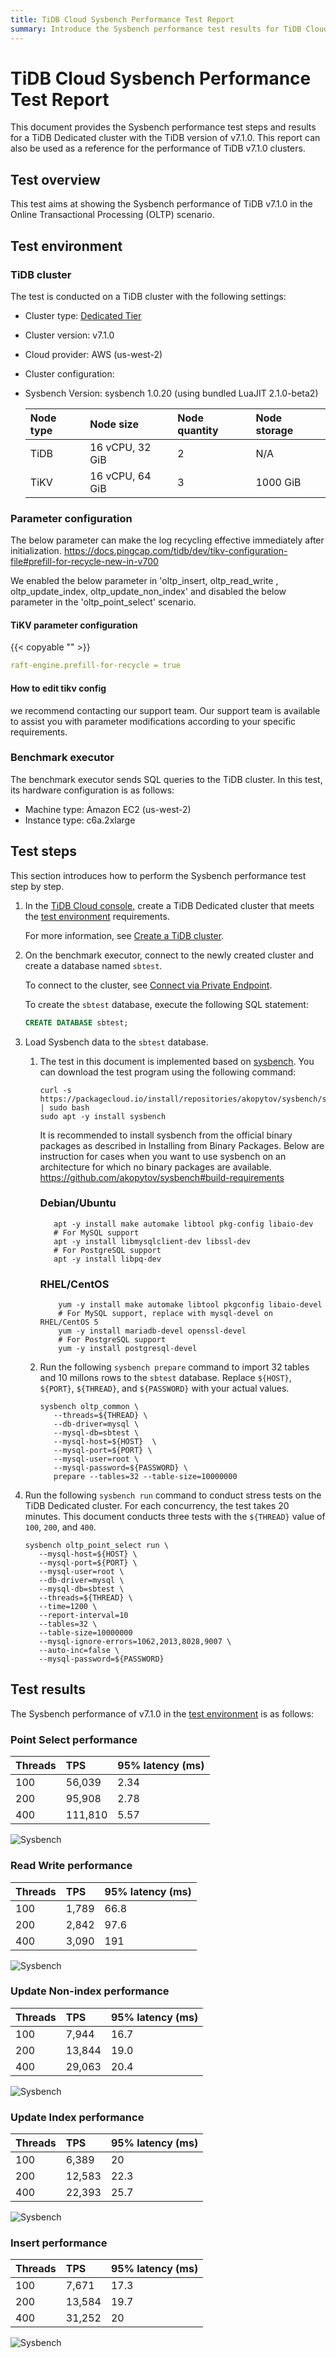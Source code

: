 ```yaml
---
title: TiDB Cloud Sysbench Performance Test Report
summary: Introduce the Sysbench performance test results for TiDB Cloud.
---
```


# TiDB Cloud Sysbench Performance Test Report

This document provides the Sysbench performance test steps and results for a TiDB Dedicated cluster with the TiDB version of v7.1.0. This report can also be used as a reference for the performance of TiDB v7.1.0 clusters.

## Test overview

This test aims at showing the Sysbench performance of TiDB v7.1.0 in the Online Transactional Processing (OLTP) scenario.

## Test environment

### TiDB cluster

The test is conducted on a TiDB cluster with the following settings:

- Cluster type: [Dedicated Tier](/tidb-cloud/select-cluster-tier.md#dedicated-tier)
- Cluster version: v7.1.0
- Cloud provider: AWS (us-west-2)
- Cluster configuration:
- Sysbench Version: sysbench 1.0.20 (using bundled LuaJIT 2.1.0-beta2)

   | Node type | Node size | Node quantity | Node storage |
   |:----------|:----------|:----------|:----------|
   | TiDB      | 16 vCPU, 32 GiB | 2 | N/A |
   | TiKV      | 16 vCPU, 64 GiB | 3 | 1000 GiB |


### Parameter configuration

  The below parameter can make the log recycling effective immediately after initialization. https://docs.pingcap.com/tidb/dev/tikv-configuration-file#prefill-for-recycle-new-in-v700

  We enabled the below parameter in 'oltp_insert, oltp_read_write , oltp_update_index, oltp_update_non_index' and disabled the below parameter in the 'oltp_point_select' scenario. 
   
#### TiKV parameter configuration

{{< copyable "" >}}

```yaml
raft-engine.prefill-for-recycle = true
```

#### How to edit tikv config
we recommend contacting our support team. Our support team is available to assist you with parameter modifications according to your specific requirements.

### Benchmark executor

The benchmark executor sends SQL queries to the TiDB cluster. In this test, its hardware configuration is as follows:

- Machine type: Amazon EC2 (us-west-2)
- Instance type: c6a.2xlarge

## Test steps

This section introduces how to perform the Sysbench performance test step by step.

1. In the [TiDB Cloud console](https://tidbcloud.com/), create a TiDB Dedicated cluster that meets the [test environment](#tidb-cluster) requirements.

   For more information, see [Create a TiDB cluster](/tidb-cloud/create-tidb-cluster.md).

2. On the benchmark executor, connect to the newly created cluster and create a database named `sbtest`.

   To connect to the cluster, see [Connect via Private Endpoint](/tidb-cloud/set-up-private-endpoint-connections.md).

   To create the `sbtest` database, execute the following SQL statement:

   ```sql
   CREATE DATABASE sbtest;
   ```

3. Load Sysbench data to the `sbtest` database.

   1. The test in this document is implemented based on [sysbench](https://github.com/akopytov/sysbench). You can download the test program using the following command:

      ```shell
      curl -s https://packagecloud.io/install/repositories/akopytov/sysbench/script.deb.sh | sudo bash
      sudo apt -y install sysbench
      ```
      It is recommended to install sysbench from the official binary packages as described in Installing from Binary Packages. Below are instruction for cases when you want to use sysbench on an architecture for which no binary packages are available. https://github.com/akopytov/sysbench#build-requirements
      ### Debian/Ubuntu
      ```shell
         apt -y install make automake libtool pkg-config libaio-dev
         # For MySQL support
         apt -y install libmysqlclient-dev libssl-dev
         # For PostgreSQL support
         apt -y install libpq-dev
      ```
      ### RHEL/CentOS
      ```shell
          yum -y install make automake libtool pkgconfig libaio-devel
          # For MySQL support, replace with mysql-devel on RHEL/CentOS 5
          yum -y install mariadb-devel openssl-devel
          # For PostgreSQL support
          yum -y install postgresql-devel
      ```

   2. Run the following `sysbench prepare` command to import 32 tables and 10 millons rows to the `sbtest` database. Replace `${HOST}`, `${PORT}`, `${THREAD}`, and `${PASSWORD}` with your actual values. 

      ```shell
      sysbench oltp_common \
         --threads=${THREAD} \
         --db-driver=mysql \
         --mysql-db=sbtest \
         --mysql-host=${HOST}  \
         --mysql-port=${PORT} \
         --mysql-user=root \
         --mysql-password=${PASSWORD} \
         prepare --tables=32 --table-size=10000000
      ```

5. Run the following `sysbench run` command to conduct stress tests on the TiDB Dedicated cluster. For each concurrency, the test takes 20 minutes. This document conducts three tests with the `${THREAD}` value of `100`, `200`, and `400`.

   ```shell
   sysbench oltp_point_select run \
      --mysql-host=${HOST} \
      --mysql-port=${PORT} \
      --mysql-user=root \
      --db-driver=mysql \
      --mysql-db=sbtest \
      --threads=${THREAD} \
      --time=1200 \
      --report-interval=10 
      --tables=32 \
      --table-size=10000000 
      --mysql-ignore-errors=1062,2013,8028,9007 \
      --auto-inc=false \
      --mysql-password=${PASSWORD}
   ```

## Test results

The Sysbench performance of v7.1.0 in the [test environment](#test-environment) is as follows:
### Point Select performance

| Threads |  TPS | 95% latency (ms)|
|:--------|:----------|:----------|
| 100  | 56,039 | 2.34 |
| 200 | 95,908 | 2.78 |
| 400 | 111,810 | 5.57 |

![Sysbench](/media/tidb-cloud/v7.1.0-oltp_select_point.png)

### Read Write performance

| Threads |  TPS | 95% latency (ms)|
|:--------|:----------|:----------|
| 100  | 1,789 | 66.8 |
| 200 | 2,842 | 97.6 |
| 400 | 3,090 | 191 |

![Sysbench](/media/tidb-cloud/v.7.1.0-oltp_read_write.png)

### Update Non-index performance

| Threads |  TPS | 95% latency (ms)|
|:--------|:----------|:----------|
| 100  | 7,944 | 16.7 |
| 200 | 13,844 | 19.0 |
| 400 | 29,063 | 20.4 |

![Sysbench](/media/tidb-cloud/v7.1.0-oltp_update_non_index.png)

### Update Index performance

| Threads |  TPS | 95% latency (ms)|
|:--------|:----------|:----------|
| 100  | 6,389 | 20 |
| 200 | 12,583 | 22.3 |
| 400 | 22,393 | 25.7 |

![Sysbench](/media/tidb-cloud/v7.1.0-oltp_update_index.png)

### Insert performance

| Threads |  TPS | 95% latency (ms)|
|:--------|:----------|:----------|
| 100  | 7,671 | 17.3 |
| 200 | 13,584 | 19.7 |
| 400 | 31,252 | 20 |

![Sysbench](/media/tidb-cloud/v7.1.0-oltp_insert.png)
